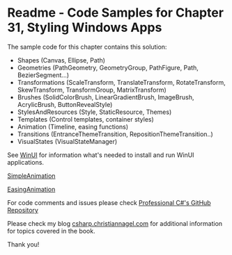 # Readme - Code Samples for Chapter 31, Styling Windows Apps

The sample code for this chapter contains this solution:

* Shapes (Canvas, Ellipse, Path)
* Geometries (PathGeometry, GeometryGroup, PathFigure, Path, BezierSegment...)
* Transformations (ScaleTransform, TranslateTransform, RotateTransform, SkewTransform, TransformGroup, MatrixTransform)
* Brushes (SolidColorBrush, LinearGradientBrush, ImageBrush, AcrylicBrush, ButtonRevealStyle)
* StylesAndResources (Style, StaticResource, Themes)
* Templates (Control templates, container styles)
* Animation (Timeline, easing functions)
* Transitions (EntranceThemeTransition, RepositionThemeTransition..)
* VisualStates (VisualStateManager)

See [WinUI](../../WinUI.md) for information what's needed to install and run WinUI applications.
 
[SimpleAnimation](simpleanimation.gif)

[EasingAnimation](easinganimation.gif)

For code comments and issues please check [Professional C#'s GitHub Repository](https://github.com/ProfessionalCSharp/ProfessionalCSharp7)

Please check my blog [csharp.christiannagel.com](https://csharp.christiannagel.com "csharp.christiannagel.com") for additional information for topics covered in the book.

Thank you!